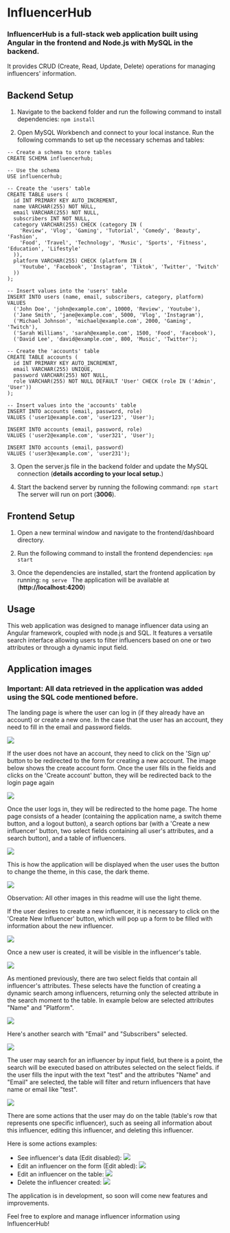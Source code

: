 # InfluencerHub

### InfluencerHub is a full-stack web application built using Angular in the frontend and Node.js with MySQL in the backend. 
It provides CRUD (Create, Read, Update, Delete) operations for managing influencers' information.

## Backend Setup

1. Navigate to the backend folder and run the following command to install dependencies:
```npm install```

2. Open MySQL Workbench and connect to your local instance. Run the following commands to set up the necessary 
schemas and tables:
``` 
-- Create a schema to store tables
CREATE SCHEMA influencerhub;

-- Use the schema
USE influencerhub;

-- Create the 'users' table
CREATE TABLE users (
  id INT PRIMARY KEY AUTO_INCREMENT,
  name VARCHAR(255) NOT NULL,
  email VARCHAR(255) NOT NULL,
  subscribers INT NOT NULL,
  category VARCHAR(255) CHECK (category IN (
    'Review', 'Vlog', 'Gaming', 'Tutorial', 'Comedy', 'Beauty', 'Fashion',
    'Food', 'Travel', 'Technology', 'Music', 'Sports', 'Fitness', 'Education', 'Lifestyle'
  )),
  platform VARCHAR(255) CHECK (platform IN (
    'Youtube', 'Facebook', 'Instagram', 'Tiktok', 'Twitter', 'Twitch'
  ))
);

-- Insert values into the 'users' table
INSERT INTO users (name, email, subscribers, category, platform) VALUES
  ('John Doe', 'john@example.com', 10000, 'Review', 'Youtube'),
  ('Jane Smith', 'jane@example.com', 5000, 'Vlog', 'Instagram'),
  ('Michael Johnson', 'michael@example.com', 2000, 'Gaming', 'Twitch'),
  ('Sarah Williams', 'sarah@example.com', 1500, 'Food', 'Facebook'),
  ('David Lee', 'david@example.com', 800, 'Music', 'Twitter');

-- Create the 'accounts' table
CREATE TABLE accounts (
  id INT PRIMARY KEY AUTO_INCREMENT,
  email VARCHAR(255) UNIQUE,
  password VARCHAR(255) NOT NULL,
  role VARCHAR(255) NOT NULL DEFAULT 'User' CHECK (role IN ('Admin', 'User'))
);

-- Insert values into the 'accounts' table
INSERT INTO accounts (email, password, role)
VALUES ('user1@example.com', 'user123', 'User');

INSERT INTO accounts (email, password, role)
VALUES ('user2@example.com', 'user321', 'User');

INSERT INTO accounts (email, password)
VALUES ('user3@example.com', 'user231');
```
3. Open the server.js file in the backend folder and update the MySQL connection (__details according to your local setup.__)

4. Start the backend server by running the following command:
   ```npm start ```
   The server will run on port (__3006__).

## Frontend Setup

1. Open a new terminal window and navigate to the frontend/dashboard directory.

2. Run the following command to install the frontend dependencies:
   ```npm start ```
   
3. Once the dependencies are installed, start the frontend application by running:
    ```ng serve ```
   The application will be available at  (__http://localhost:4200__)

## Usage

This web application was designed to manage influencer data using an Angular framework, coupled with node.js and SQL. It features a versatile search interface allowing users to filter influencers based on one or two attributes or through a dynamic input field.

## Application images

### Important: All data retrieved in the application was added using the SQL code mentioned before.

<span>The landing page is where the user can log in (if they already have an account) or create a new one. In the case that the user has an account, they need to fill in the email and password fields.</span>

<img src="src/assets/readme/landing-page.png">

<span>If the user does not have an account, they need to click on the 'Sign up' button to be redirected to the form for creating a new account. The image below shows the create account form. Once the user fills in the fields and clicks on the 'Create account' button, they will be redirected back to the login page again</span>

<img src="src/assets/readme/create-account.png">

<span>Once the user logs in, they will be redirected to the home page. The home page consists of a header (containing the application name, a switch theme button, and a logout button), a search options bar (with a 'Create a new influencer' button, two select fields containing all user's attributes, and a search button), and a table of influencers.</span>

<img src="src/assets/readme/home-page.png">

<span>This is how the application will be displayed when the user uses the button to change the theme, in this case, the dark theme. </span>

<img src="src/assets/readme/dark-mode.png">

<span>Observation: All other images in this readme will use the light theme.</span>

<span>If the user desires to create a new influencer, it is necessary to click on the 'Create New Influencer' button, which will pop up a form to be filled with information about the new influencer.</span>

<img src="src/assets/readme/create-influencer.png">

<span>Once a new user is created, it will be visible in the influencer's table.</span>

<img src="src/assets/readme/create-new-influencer-table.png">

<span>As mentioned previously, there are two select fields that contain all influencer's attributes. These selects have the function of creating a dynamic search among influencers, returning only the selected attribute in the search moment to the table. In example below 
 are selected attributes "Name" and "Platform".</span>

<img src="src/assets/readme/select-attribute1.png">

<span>Here's another search with "Email" and "Subscribers" selected.</span>

<img src="src/assets/readme/select-attribute2.png">

<span>The user may search for an influencer by input field, but there is a point, the search will be executed based on attributes selected on the select fields. if the user fills the input with the text "test" and the attributes "Name" and "Email" are selected, the table will filter and return influencers that have name or email like "test".</span>

<img src="src/assets/readme/input-search.png">

<span>There are some actions that the user may do on the table (table's row that represents one specific influencer), such as seeing all information about this influencer, editing this influencer, and deleting this influencer.</span>

<span>Here is some actions examples:</span>

<ul>
  <li>See influencer's data (Edit disabled): <img src="src/assets/readme/read.png"></li>
  <li>Edit an influencer on the form (Edit abled): <img src="src/assets/readme/update1.png"></li>
  <li>Edit an influencer on the table: <img src="src/assets/readme/update2.png"></li>
  <li>Delete the influencer created: <img src="src/assets/readme/delete.png"></li>
</ul>

<span>The application is in development, so soon will come new features and improvements.</span>

<span>Feel free to explore and manage influencer information using InfluencerHub!</span>






